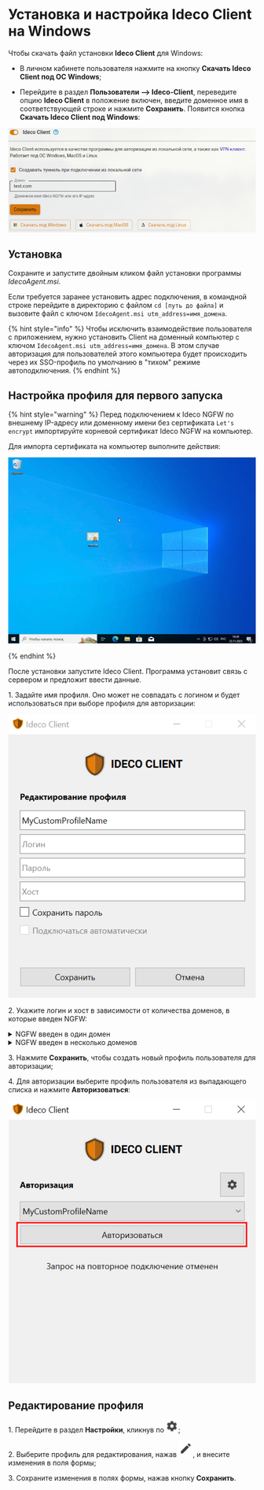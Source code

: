 # Установка и настройка Ideco Client на Windows

Чтобы скачать файл установки **Ideco Client** для Windows:

* В личном кабинете пользователя нажмите на кнопку **Скачать Ideco Client под ОС Windows**;

* Перейдите в раздел **Пользователи –> Ideco-Client**, переведите опцию **Ideco Client** в положение включен, введите доменное имя в соответствующей строке и нажмите **Сохранить**. Появится кнопка **Скачать Ideco Client под Windows**:

![](/.gitbook/assets/ideco-client5.png)

## Установка

Сохраните и запустите двойным кликом файл установки программы *IdecoAgent.msi*.

Если требуется заранее установить адрес подключения, в командной строке перейдите в директорию с файлом `cd [путь до файла]` и вызовите файл с ключом `IdecoAgent.msi utm_address=имя_домена`.

{% hint style="info" %}
Чтобы исключить взаимодействие пользователя с приложением, нужно установить Client на доменный компьютер с ключом `IdecoAgent.msi utm_address=имя_домена`. В этом случае авторизация для пользователей этого компьютера будет происходить через их SSO-профиль по умолчанию в "тихом" режиме автоподключения.
{% endhint %}

## Настройка профиля для первого запуска

{% hint style="warning" %}
Перед подключением к Ideco NGFW по внешнему IP-адресу или доменному имени без сертификата `Let's encrypt` импортируйте корневой сертификат Ideco NGFW на компьютер.

Для импорта сертификата на компьютер выполните действия:

![](/.gitbook/assets/ideco-client.gif)

<!-- * Дважды кликните на скачанный файл сертификата;
* В открывшемся окне выберите **Установить сертификат**;
* Откроется **Мастер импорта сертификатов. В качестве **Расположения хранилища** выберите **Локальный компьютер**;
* Выберите пункт **Поместить все сертификаты в следующее хранилище**, нажмите **Обзор** и выберите папку **Доверенные корневые центры сертификации**;
* Нажмите **Ок -> Далее -> Готово**.-->

{% endhint %}

После установки запустите Ideco Client. Программа установит связь с сервером и предложит ввести данные.

1\. Задайте имя профиля. Оно может не совпадать с логином и будет использоваться при выборе профиля для авторизации:

![](/.gitbook/assets/ideco-client.png)

2\. Укажите логин и хост в зависимости от количества доменов, в которые введен NGFW:

<details>
<summary>NGFW введен в один домен</summary>

Введите **логин** в домене, в качестве **хоста** укажите домен или IP-адрес.

![](/.gitbook/assets/ideco-client1.png)

</details>

<details>
<summary>NGFW введен в несколько доменов</summary>

Введите **логин** в формате **имя_домена/имя_пользователя**, в качестве **хоста** укажите **IP NGFW**.

![](/.gitbook/assets/ideco-client3.png)

</details>

3\. Нажмите **Сохранить**, чтобы создать новый профиль пользователя для авторизации;

4\. Для авторизации выберите профиль пользователя из выпадающего списка и нажмите **Авторизоваться**:

![](/.gitbook/assets/ideco-client4.png)

## Редактирование профиля

1\. Перейдите в раздел **Настройки**, кликнув по ![](/.gitbook/assets/icon-gear2.png);

2\. Выберите профиль для редактирования, нажав ![](/.gitbook/assets/icon-edit.png), и внесите изменения в поля формы;

3\. Сохраните изменения в полях формы, нажав кнопку **Сохранить**.